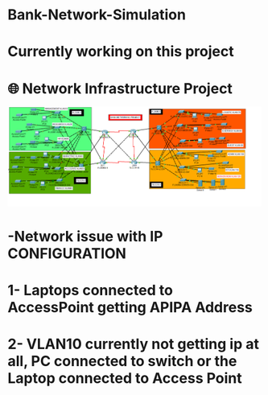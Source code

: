 # Bank-Network-Simulation
# Currently working on this project
# 🌐 Network Infrastructure Project  
![Network Topology](Bank%20Project.png)

# -Network issue with IP CONFIGURATION
# 1- Laptops connected to AccessPoint getting APIPA Address 
# 2- VLAN10 currently not getting ip at all, PC connected to switch or the Laptop connected to Access Point 


